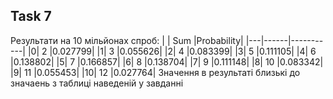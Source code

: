 ## Task 7

Результати на 10 мільйонах спроб:
| |   Sum  |Probability|
|---|------|-----------|
|0|     2     |0.027799|
|1|     3     |0.055626|
|2|     4     |0.083399|
|3|     5     |0.111105|
|4|     6     |0.138802|
|5|     7     |0.166857|
|6|     8     |0.138704|
|7|     9     |0.111148|
|8|    10     |0.083342|
|9|    11     |0.055453|
|10|   12     |0.027764|
Значення в результаті близькі до значаень з таблиці наведеній у завданні